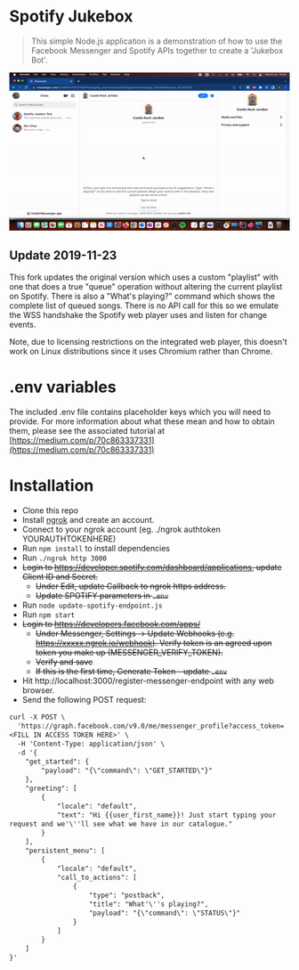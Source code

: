 # Spotify Jukebox

> This simple Node.js application is a demonstration of how to use the Facebook Messenger and Spotify APIs together to create a 'Jukebox Bot'.

[![Jambot Demo](demo.gif)](demo.mp4)

## Update 2019-11-23

This fork updates the original version which uses a custom "playlist" with one that does a true "queue" operation without altering the current playlist on Spotify. 
There is also a "What's playing?" command which shows the complete list of queued songs. There is no API call for this so we emulate the WSS handshake the Spotify web player uses and listen for change events.

Note, due to licensing restrictions on the integrated web player, this doesn't work on Linux distributions since it uses Chromium rather than Chrome.

# .env variables

The included .env file contains placeholder keys which you will need to provide. For more information about what these mean and how to obtain them, please see the associated tutorial at [https://medium.com/p/70c863337331](https://medium.com/p/70c863337331)

# Installation

   * Clone this repo
   * Install [ngrok](https://ngrok.com/) and create an account.
   * Connect to your ngrok account (eg. ./ngrok authtoken YOURAUTHTOKENHERE)
   * Run `npm install` to install dependencies
   * Run ``./ngrok http 3000``
   * <strike>Login to https://developer.spotify.com/dashboard/applications, update Client ID and Secret.
      * Under Edit, update Callback to ngrok https address.
      * Update SPOTIFY parameters in ``.env``</strike>
   * Run ``node update-spotify-endpoint.js``
   * Run ``npm start``
   * <strike>Login to https://developers.facebook.com/apps/
      * Under Messenger, Settings -> Update Webhooks (e.g. https://xxxxx.ngrok.io/webhook). Verify token is an agreed upon token you make up (MESSENGER_VERIFY_TOKEN).
      * Verify and save
      * If this is the first time, Generate Token - update ``.env``</strike>
   * Hit http://localhost:3000/register-messenger-endpoint with any web browser.
   * Send the following POST request:
```
curl -X POST \
  'https://graph.facebook.com/v9.0/me/messenger_profile?access_token=<FILL IN ACCESS TOKEN HERE>' \
  -H 'Content-Type: application/json' \
  -d '{
    "get_started": {
        "payload": "{\"command\": \"GET_STARTED\"}"
    },
    "greeting": [
        {
            "locale": "default",
            "text": "Hi {{user_first_name}}! Just start typing your request and we'\''ll see what we have in our catalogue."
        }
    ],
    "persistent_menu": [
        {
            "locale": "default",
            "call_to_actions": [
                {
                    "type": "postback",
                    "title": "What'\''s playing?",
                    "payload": "{\"command\": \"STATUS\"}"
                }
            ]
        }
    ]
}'
```